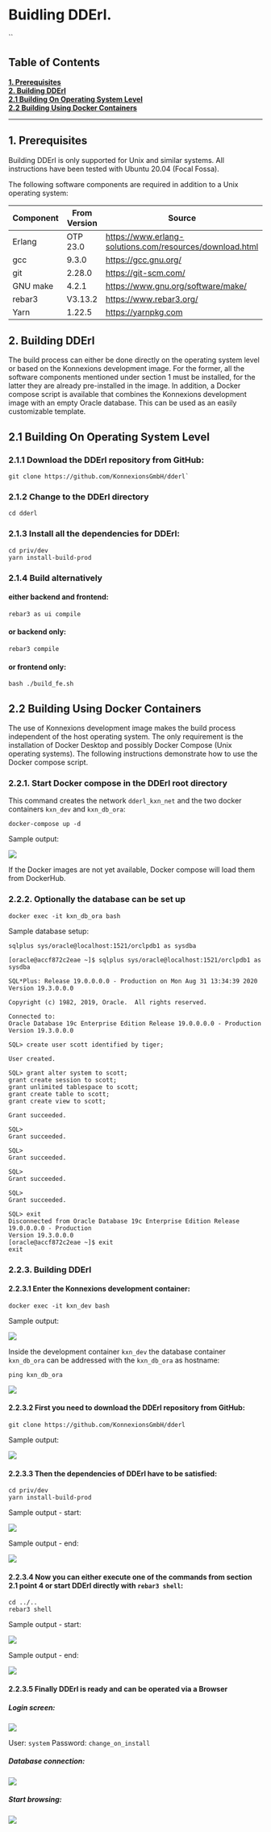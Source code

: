 Buidling DDErl.
=====
``
## Table of Contents

**[1. Prerequisites](#prerequisites)**<br>
**[2. Building DDErl](#buildinf_dderl)**<br>
**[2.1 Building On Operating System Level](#building_on_operating_system_level)**<br>
**[2.2 Building Using Docker Containers](#building_using_docker_containers)**<br>

----

## <a name="prerequisites"></a> 1. Prerequisites

Building DDErl is only supported for Unix and similar systems.
All instructions have been tested with Ubuntu 20.04 (Focal Fossa). 

The following software components are required in addition to a Unix operating system:

| Component | From Version  | Source                                                   |
| --------- | ------------- | -------------------------------------------------------- |
| Erlang    | OTP 23.0      | https://www.erlang-solutions.com/resources/download.html |
| gcc       | 9.3.0         | https://gcc.gnu.org/                                     |
| git       | 2.28.0        | https://git-scm.com/                                     | 
| GNU make  | 4.2.1         | https://www.gnu.org/software/make/                       |
| rebar3    | V3.13.2       | https://www.rebar3.org/                                  |
| Yarn      | 1.22.5        | https://yarnpkg.com                                      |

## <a name="buildinf_dderl"></a> 2. Building DDErl

The build process can either be done directly on the operating system level or based on the Konnexions development image.
For the former, all the software components mentioned under section 1 must be installed, for the latter they are already pre-installed in the image.
In addition, a Docker compose script is available that combines the Konnexions development image with an empty Oracle database. 
This can be used as an easily customizable template.

## <a name="building_on_operating_system_level"></a> 2.1 Building On Operating System Level

### 2.1.1 Download the DDErl repository from GitHub:

    git clone https://github.com/KonnexionsGmbH/dderl`

### 2.1.2 Change to the DDErl directory

    cd dderl

### 2.1.3 Install all the dependencies for DDErl:

    cd priv/dev
    yarn install-build-prod

### 2.1.4 Build alternatively

#### either backend and frontend:

    rebar3 as ui compile

#### or backend only:

    rebar3 compile

#### or frontend only:

    bash ./build_fe.sh

## <a name="building_using_docker_containers"></a> 2.2 Building Using Docker Containers

The use of Konnexions development image makes the build process independent of the host operating system.
The only requirement is the installation of Docker Desktop and possibly Docker Compose (Unix operating systems).
The following instructions demonstrate how to use the Docker compose script. 

### 2.2.1. Start Docker compose in the DDErl root directory

This command creates the network `dderl_kxn_net` and the two docker containers `kxn_dev` and `kxn_db_ora`:

    docker-compose up -d
    
Sample output:    
    
![](priv/.BUILD_images/compose_up.png)

If the Docker images are not yet available, Docker compose will load them from DockerHub.
     
### 2.2.2. Optionally the database can be set up

    docker exec -it kxn_db_ora bash
    
Sample database setup:    
    
    sqlplus sys/oracle@localhost:1521/orclpdb1 as sysdba
    
    [oracle@accf872c2eae ~]$ sqlplus sys/oracle@localhost:1521/orclpdb1 as sysdba
    
    SQL*Plus: Release 19.0.0.0.0 - Production on Mon Aug 31 13:34:39 2020
    Version 19.3.0.0.0
    
    Copyright (c) 1982, 2019, Oracle.  All rights reserved.
        
    Connected to:
    Oracle Database 19c Enterprise Edition Release 19.0.0.0.0 - Production
    Version 19.3.0.0.0
    
    SQL> create user scott identified by tiger;
    
    User created.
    
    SQL> grant alter system to scott;
    grant create session to scott;
    grant unlimited tablespace to scott;
    grant create table to scott;
    grant create view to scott;
    
    Grant succeeded.
    
    SQL>
    Grant succeeded.
    
    SQL>
    Grant succeeded.
    
    SQL>
    Grant succeeded.
    
    SQL>
    Grant succeeded.
    
    SQL> exit
    Disconnected from Oracle Database 19c Enterprise Edition Release 19.0.0.0.0 - Production
    Version 19.3.0.0.0
    [oracle@accf872c2eae ~]$ exit
    exit

### 2.2.3. Building DDErl

#### 2.2.3.1 Enter the Konnexions development container:

    docker exec -it kxn_dev bash
    
Sample output:    
    
![](priv/.BUILD_images/docker_exec.png)    

Inside the  development container `kxn_dev` the database container `kxn_db_ora` can be addressed with the `kxn_db_ora` as hostname:  

    ping kxn_db_ora

![](priv/.BUILD_images/ping.png)

#### 2.2.3.2 First you need to download the DDErl repository from GitHub:

    git clone https://github.com/KonnexionsGmbH/dderl
    
Sample output:   
 
![](priv/.BUILD_images/git_clone.png)

#### 2.2.3.3 Then the dependencies of DDErl have to be satisfied:

    cd priv/dev
    yarn install-build-prod
    
Sample output - start:    
    
![](priv/.BUILD_images/yarn_start.png)    
    
Sample output - end:    
    
![](priv/.BUILD_images/yarn_end.png)

#### 2.2.3.4 Now you can either execute one of the commands from section 2.1 point 4 or start DDErl directly with `rebar3 shell`:

    cd ../..
    rebar3 shell
    
Sample output - start:    
    
![](priv/.BUILD_images/rebar3_shell_start.png)

Sample output - end:    
    
![](priv/.BUILD_images/rebar3_shell_end.png)

#### 2.2.3.5 Finally DDErl is ready and can be operated via a Browser

##### Login screen:

![](priv/.BUILD_images/Login.png)

User: `system` Password: `change_on_install`

##### Database connection:

![](priv/.BUILD_images/Connect.png)

##### Start browsing:

![](priv/.BUILD_images/Result.png)
